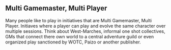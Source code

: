 ## Multi Gamemaster, Multi Player

Many people like to play in initiatives that are Multi Gamemaster, Multi Player. Initiaves where a player can play and evolve the same character over multiple sessions. Think about West-Marches, informal one shot collectives, GMs that connect there own world to a central adventure guild or even organized play sanctioned by WOTC, Paizo or another publisher.
